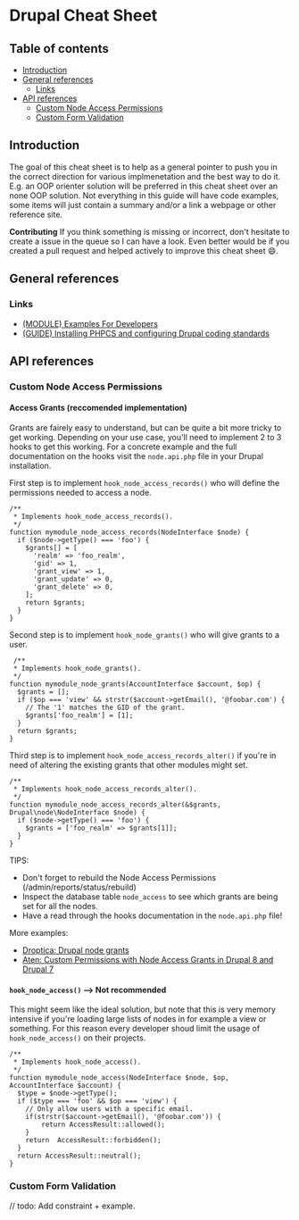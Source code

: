 # Drupal Cheat Sheet

## Table of contents

* [Introduction](#introduction)
* [General references](#general-references)
  * [Links](#links)
* [API references](#api-references)
  * [Custom Node Access Permissions](#custom-node-access-permissions)
  * [Custom Form Validation](#custom-form-validation)

## Introduction

The goal of this cheat sheet is to help as a general pointer to push you in the correct direction for various implmenetation and the best way to do it. E.g. an OOP orienter solution will be preferred in this cheat sheet over an none OOP solution. Not everything in this guide will have code examples, some items will just contain a summary and/or a link a webpage or other reference site.

**Contributing**
If you think something is missing or incorrect, don't hesitate to create a issue in the queue so I can have a look. Even better would be if you created a pull request and helped actively to improve this cheat sheet :smile:.

## General references

### Links

* [(MODULE) Examples For Developers][3]
* [(GUIDE)  Installing PHPCS and configuring Drupal coding standards][4]

## API references

### Custom Node Access Permissions

#### Access Grants (reccomended implementation)

Grants are fairely easy to understand, but can be quite a bit more tricky to get working. Depending on your use case, you'll need to implement 2 to 3 hooks to get this working. For a concrete example and the full documentation on the hooks visit the `node.api.php` file in your Drupal installation.

First step is to implement `hook_node_access_records()` who will define the permissions needed to access a node.

    /**
     * Implements hook_node_access_records().
     */
    function mymodule_node_access_records(NodeInterface $node) {
      if ($node->getType() === 'foo') {
        $grants[] = [
          'realm' => 'foo_realm',
          'gid' => 1,
          'grant_view' => 1,
          'grant_update' => 0,
          'grant_delete' => 0,
        ];
        return $grants;
      }
    }
    
 Second step is to implement `hook_node_grants()` who will give grants to a user.
 
     /**
     * Implements hook_node_grants().
     */
    function mymodule_node_grants(AccountInterface $account, $op) {
      $grants = [];
      if ($op === 'view' && strstr($account->getEmail(), '@foobar.com') {
        // The '1' matches the GID of the grant.
        $grants['foo_realm'] = [1];
      }
      return $grants;
    }

Third step is to implement `hook_node_access_records_alter()` if you're in need of altering the existing grants that other modules might set.

    /**
     * Implements hook_node_access_records_alter().
     */
    function mymodule_node_access_records_alter(&$grants, Drupal\node\NodeInterface $node) {
      if ($node->getType() === 'foo') {
        $grants = ['foo_realm' => $grants[1]];
      }
    }
    
 TIPS:
 * Don't forget to rebuild the Node Access Permissions (/admin/reports/status/rebuild)
 * Inspect the database table `node_access` to see which grants are being set for all the nodes.
 * Have a read through the hooks documentation in the `node.api.php` file!
 
 More examples:
 * [Droptica: Drupal node grants][1]
 * [Aten: Custom Permissions with Node Access Grants in Drupal 8 and Drupal 7][2]

#### `hook_node_access()` --> Not recommended

This might seem like the ideal solution, but note that this is very memory intensive if you're loading large lists of nodes in for example a view or something. For this reason every developer shoud limit the usage of `hook_node_access()` on their projects.

    /**
     * Implements hook_node_access().
     */
    function mymodule_node_access(NodeInterface $node, $op, AccountInterface $account) {
      $type = $node->getType();
      if ($type === 'foo' && $op === 'view') {
        // Only allow users with a specific email.
        if(strstr($account->getEmail(), '@foobar.com')) {
            return AccessResult::allowed();
        }
        return  AccessResult::forbidden();
      }
      return AccessResult::neutral();
    }

### Custom Form Validation

// todo: Add constraint + example.

[1]: 'https://www.droptica.com/blog/drupal-node-grants/'
[2]: 'https://atendesigngroup.com/articles/custom-permissions-node-access-grants-drupal-8-and-drupal-7'
[3]: 'https://www.drupal.org/project/examples'
[4]: 'https://www.drupal.org/node/1419988'
